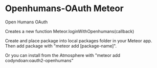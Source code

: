 # Openhumans-OAuth Meteor
Open Humans OAuth

Creates a new function Meteor.loginWithOpenhumans(callback)

Create and place package into local packages folder in your Meteor app. Then add package with "meteor add [package-name]". 

Or you can install from the Atmosphere with "meteor add codyndoan:oauth2-openhumans"
